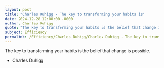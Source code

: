 ```yaml
---
layout: post
title: "Charles Duhigg - The key to transforming your habits is"
date: 2024-12-28 12:00:00 -0000
author: Charles Duhigg
quote: "The key to transforming your habits is the belief that change is possible."
subject: Efficiency
permalink: /Efficiency/Charles Duhigg/Charles Duhigg - The key to transforming your habits is
---
```


The key to transforming your habits is the belief that change is possible.

- Charles Duhigg
